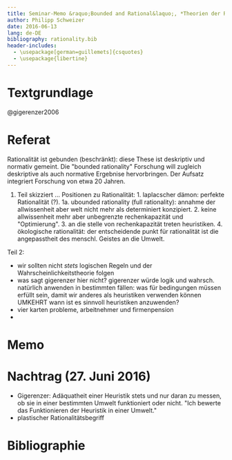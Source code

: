 ```yaml
---
title: Seminar-Memo &raquo;Bounded and Rational&laquo;, *Theorien der Rationaliät, 9. Sitzung 13. Juni 2016*
author: Philipp Schweizer
date: 2016-06-13
lang: de-DE
bibliography: rationality.bib
header-includes:
  - \usepackage[german=guillemets]{csquotes}
  - \usepackage{libertine}
---
```


# Textgrundlage
@gigerenzer2006

# Referat
Rationalität ist gebunden (beschränkt): diese These ist deskriptiv und normativ gemeint. Die "bounded rationality" Forschung will zugleich deskriptive als auch normative Ergebnise hervorbringen. Der Aufsatz integriert Forschung von etwa 20 Jahren.   
1. Teil skizziert ... Positionen zu Rationalität: 1. laplacscher dämon: perfekte Rationalität (?). 1a. ubounded rationality (full rationality): annahme der allwissenheit aber welt nicht mehr als determiniert konzipiert. 2. keine allwissenheit mehr aber unbegrenzte rechenkapazität und "Optimierung". 3. an die stelle von rechenkapazität treten heuristiken. 4. ökologische rationalität: der entscheidende punkt für rationalität ist die angepasstheit des menschl. Geistes an die Umwelt.

Teil 2:
- wir sollten nicht *stets* logischen Regeln und der Wahrscheinlichkeitstheorie folgen
- was sagt gigerenzer hier nicht? gigerenzer würde logik und wahrsch. natürlich anwenden in bestimmten fällen: was für bedingungen müssen erfüllt sein, damit wir anderes als heuristiken verwenden können UMKEHRT wann ist es sinnvoll heuristiken anzuwenden?
- vier karten probleme, arbeitnehmer und firmenpension
- 


# Memo


# Nachtrag (27. Juni 2016)

- Gigerenzer: Adäquatheit einer Heuristik stets und nur daran zu messen, ob sie in einer bestimmten Umwelt funktioniert oder nicht. "Ich bewerte das Funktionieren der Heuristik in einer Umwelt."
- plastischer Rationalitätsbegriff

# Bibliographie
